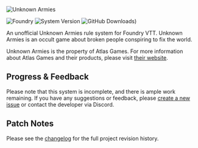 ![Unknown Armies](https://raw.githubusercontent.com/patrickburk1988/unknownarmies/main/image/system-background.webp)

![Foundry](https://img.shields.io/endpoint?url=https%3A%2F%2Ffoundryshields.com%2Fversion%3Fstyle%3Dflat%26url%3Dhttps%3A%2F%2Fraw.githubusercontent.com%2Fpatrickburk1988%2Funknownarmies%2Fmain%2Fsystem.json?label=Foundry&prefix=v) ![System Version](https://img.shields.io/badge/dynamic/json?url=https%3A%2F%2Fraw.githubusercontent.com%2Fpatrickburk1988%2Funknownarmies%2Fmain%2Fsystem.json&query=%24.version&style=flat&label=System%20Version) ![GitHub Downloads)](https://img.shields.io/github/downloads/patrickburk1988/unknownarmies/total?style=flat&label=Downloads)

An unofficial Unknown Armies rule system for Foundry VTT. Unknown Armies is an occult game about broken people conspiring to fix the world.

Unknown Armies is the property of Atlas Games. For more information about Atlas Games and their products, please visit [their website](https://www.atlas-games.com).

## Progress & Feedback

Please note that this system is incomplete, and there is ample work remaining. If you have any suggestions or feedback, please [create a new issue](https://github.com/patrickburk1988/unknownarmies/issues/new) or contact the developer via Discord.

## Patch Notes

Please see the [changelog](https://github.com/patrickburk1988/unknownarmies/blob/main/CHANGELOG.md) for the full project revision history.